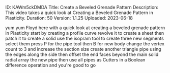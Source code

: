 ID: KAWm5ckDMDA
Title: Create a Beveled Grenade Pattern
Description: This video takes a quick look at Creating a Beveled Grenade Pattern in Plasticity.
Duration: 50
Version: 1.1.25
Uploaded: 2023-06-18

yum yum Floyd here with a quick look at
creating a beveled grenade pattern in
Plasticity start by creating a profile
curve revolve it to create a sheet then
patch it to create a solid
use the isopram tool to create three new
segments
select them press P for the pipe tool
then B for new body change the vertex
count to 3 and increase the section size
create another triangle pipe using the
edges along the side
then offset the end faces beyond the
main solid
radial array the new pipe then use all
pipes as Cutters in a Boolean difference
operation and you're good to go

